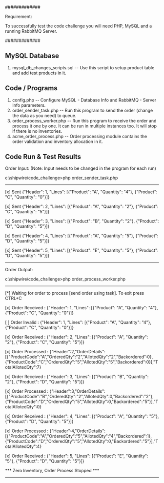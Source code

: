 #############

Requirement:

To successfully test the code challenge you will need PHP, MySQL and a running RabbitMQ Server.

#############

## MySQL Database

1. mysql_db_changes_scripts.sql -- Use this script to setup product table and add test products in it.

## Code / Programs

1. config.php				-- Configure MySQL - Database Info and RabbitMQ - Server Info parameters.
2. order_sender_task.php 	-- Run this program to send the order (change the data as you need) to queue.
3. order_process_worker.php -- Run this program to receive the order and process it one by one. It can be run in multiple instances too. It will stop if there is no inventories.
4. acme_order_process.php	-- Order processing module contains the order validation and inventory allocation in it.

## Code Run & Test Results

Order Input: (Note: Input needs to be changed in the program for each run)

c:\shipwire\code_challenge>php order_sender_task.php

-----------------------------------------------------------------------------------------------------------------------------------------------------------
 [x] Sent {"Header": 1, "Lines": [{"Product": "A", "Quantity": "4"}, {"Product": "C", "Quantity": "0"}]}
 
 [x] Sent {"Header": 2, "Lines": [{"Product": "A", "Quantity": "2"}, {"Product": "C", "Quantity": "5"}]}
 
 [x] Sent {"Header": 3, "Lines": [{"Product": "B", "Quantity": "2"}, {"Product": "D", "Quantity": "5"}]}
 
 [x] Sent {"Header": 4, "Lines": [{"Product": "A", "Quantity": "5"}, {"Product": "D", "Quantity": "5"}]}
 
 [x] Sent {"Header": 5, "Lines": [{"Product": "E", "Quantity": "5"}, {"Product": "D", "Quantity": "5"}]}
 
-----------------------------------------------------------------------------------------------------------------------------------------------------------

Order Output:

c:\shipwire\code_challenge>php order_process_worker.php

-----------------------------------------------------------------------------------------------------------------------------------------------------------
  [*] Waiting for order to process [send order using task]. To exit press CTRL+C

 [x] Order Received : {"Header": 1, "Lines": [{"Product": "A", "Quantity": "4"}, {"Product": "C", "Quantity": "0"}]}
 
 [ ] Order Invalid : {"Header": 1, "Lines": [{"Product": "A", "Quantity": "4"}, {"Product": "C", "Quantity": "0"}]}

 [x] Order Received : {"Header": 2, "Lines": [{"Product": "A", "Quantity": "2"}, {"Product": "C", "Quantity": "5"}]}
 
 [x] Order Processed : {"Header":2,"OrderDetails":[{"ProductCode":"A","OrderedQty":"2","AllotedQty":"2","Backordered":0},{"ProductCode":"C","OrderedQty":"5","AllotedQty":"5","Backordered":0}],"TotalAllotedQty":7}

 [x] Order Received : {"Header": 3, "Lines": [{"Product": "B", "Quantity": "2"}, {"Product": "D", "Quantity": "5"}]}
 
 [x] Order Processed : {"Header":3,"OrderDetails":[{"ProductCode":"B","OrderedQty":"2","AllotedQty":0,"Backordered":"2"},{"ProductCode":"D","OrderedQty":"5","AllotedQty":0,"Backordered":"5"}],"TotalAllotedQty":0}

 [x] Order Received : {"Header": 4, "Lines": [{"Product": "A", "Quantity": "5"}, {"Product": "D", "Quantity": "5"}]}
 
 [x] Order Processed : {"Header":4,"OrderDetails":[{"ProductCode":"A","OrderedQty":"5","AllotedQty":"4","Backordered":1},{"ProductCode":"D","OrderedQty":"5","AllotedQty":0,"Backordered":"5"}],"TotalAllotedQty":4}

 [x] Order Received : {"Header": 5, "Lines": [{"Product": "E", "Quantity": "5"}, {"Product": "D", "Quantity": "5"}]}
 
 *** Zero Inventory, Order Process Stopped ***
 
 -----------------------------------------------------------------------------------------------------------------------------------------------------------
